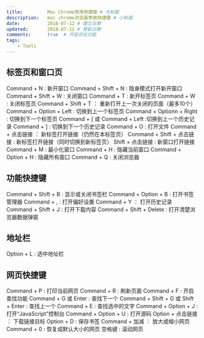 ```yaml
---
title:         Mac Chrome常用快捷键 # 大标题
description:   mac chrome浏览器常用快捷键 # 小标题
date:          2018-07-12 # 建立日期
updated:       2018-07-12 # 更新日期
comments:      true  # 开启评论功能
tags:
    - Tools
---
```



## 标签页和窗口页
Command + N :                  新开窗口
Command + Shift + N :          隐身模式打开新开窗口
Command + Shift + W :          关闭窗口
Command + T :                  新开标签页
Command + W :                  关闭标签页
Command + Shift + T ：         重新打开上一次关闭的页面（最多10个）
Command + Option + Left :      切换到上一个标签页
Command + Optionn + Right :    切换到下一个标签页
Command + [ 或 Command + Left :切换到上一个历史记录
Command + ] :                  切换到下一个历史记录
Command + O :                  打开文件
Command + 点击链接 ：            新标签打开链接（仍然在本标签页）
Command + Shift + 点击链接 :     新标签打开链接（同时切换到新标签页）
Shift + 点击链接 :               新窗口打开链接
Command + M :                   最小化窗口
Command + H :                   隐藏当前窗口
Command + Option + H :          隐藏所有窗口
Command + Q :                   关闭浏览器

## 功能快捷键
Command + Shift + B :           显示或关闭书签栏
Command + Option + B :          打开书签管理器
Command + , :                   打开偏好设置
Command + Y ：                  打开历史记录
Command + Shift + J :           打开下载内容
Command + Shift + Delete :      打开清楚浏览器数据弹窗



## 地址栏
Option + L : 选中地址栏


## 网页快捷键
Command + P :                 打印当前网页
Command + R :                 刷新页面
Command + F :                 开启查找功能
Command + G 或 Enter :         查找下一个
Command + Shift + G 或 Shift + Enter :  查找上一个
Command + E :                 查找选中的文字
Command + Option + J :        打开“JavaScript”控制台
Command + Option + U :        打开源码
Option + 点击链接  ：           下载链接目标
Option + D :                  保存书签
Command + 加减 ：              放大或缩小网页
Command + 0 :                 恢复成默认大小的网页
空格键 :                       滚动网页


